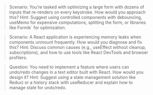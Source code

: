 > Scenario: You’re tasked with optimizing a large form with dozens of inputs that re-renders on every keystroke. How would you approach this?
Hint: Suggest using controlled components with debouncing, useMemo for expensive computations, splitting the form, or libraries like Formik` for optimization.

> Scenario: A React application is experiencing memory leaks when components unmount frequently. How would you diagnose and fix this?
Hint: Discuss common causes (e.g., useEffect without cleanup, subscriptions), and how to use tools like React DevTools and browser profilers.

> Question: You need to implement a feature where users can undo/redo changes in a text editor built with React. How would you design it?
Hint: Suggest using a state management solution like Redux) or a history stack with useReducer and explain how to manage state for undo/redo.